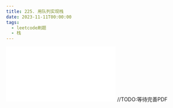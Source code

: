 ```yaml
---
title: 225. 用队列实现栈
date: 2023-11-11T00:00:00
tags:
  - leetcode刷题
  - 栈
---
```


![](/images/posts/leetcode225用队列实现栈_231112_121528.pdf)
//TODO:等待完善PDF
